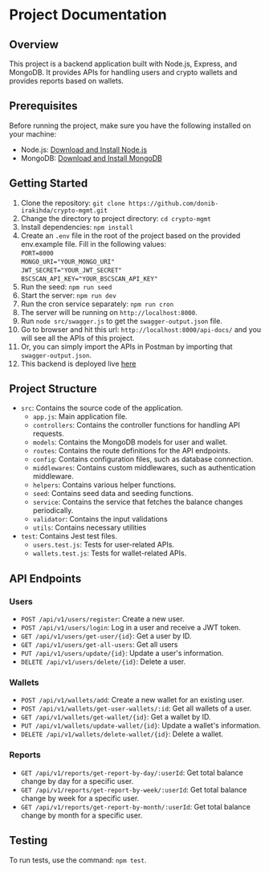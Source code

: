 # Project Documentation

## Overview

This project is a backend application built with Node.js, Express, and MongoDB. It provides APIs for handling users and crypto wallets and provides reports based on wallets.

## Prerequisites

Before running the project, make sure you have the following installed on your machine:

- Node.js: [Download and Install Node.js](https://nodejs.org)
- MongoDB: [Download and Install MongoDB](https://www.mongodb.com/try/download/community)

## Getting Started

1. Clone the repository: `git clone https://github.com/donib-irakihda/crypto-mgmt.git`
2. Change the directory to project directory: `cd crypto-mgmt`
3. Install dependencies: `npm install`
4. Create an `.env` file in the root of the project based on the provided env.example file. Fill in the following values:  
   `PORT=8000`  
   `MONGO_URI="YOUR_MONGO_URI"`  
   `JWT_SECRET="YOUR_JWT_SECRET"`  
   `BSCSCAN_API_KEY="YOUR_BSCSCAN_API_KEY"`
5. Run the seed: `npm run seed`
6. Start the server: `npm run dev`
7. Run the cron service separately: `npm run cron`
8. The server will be running on `http://localhost:8000`.
9. Run `node src/swagger.js` to get the `swagger-output.json` file.
10. Go to browser and hit this url: `http://localhost:8000/api-docs/` and you will see all the APIs of this project.
11. Or, you can simply import the APIs in Postman by importing that `swagger-output.json`.
12. This backend is deployed live [here](https://crypto-mgmt.onrender.com)

## Project Structure

- `src`: Contains the source code of the application.
  - `app.js`: Main application file.
  - `controllers`: Contains the controller functions for handling API requests.
  - `models`: Contains the MongoDB models for user and wallet.
  - `routes`: Contains the route definitions for the API endpoints.
  - `config`: Contains configuration files, such as database connection.
  - `middlewares`: Contains custom middlewares, such as authentication middleware.
  - `helpers`: Contains various helper functions.
  - `seed`: Contains seed data and seeding functions.
  - `service`: Contains the service that fetches the balance changes periodically.
  - `validator`: Contains the input validations
  - `utils`: Contains necessary utilities
- `test`: Contains Jest test files.
  - `users.test.js`: Tests for user-related APIs.
  - `wallets.test.js`: Tests for wallet-related APIs.

## API Endpoints

### Users

- `POST /api/v1/users/register`: Create a new user.
- `POST /api/v1/users/login`: Log in a user and receive a JWT token.
- `GET /api/v1/users/get-user/{id}`: Get a user by ID.
- `GET /api/v1/users/get-all-users`: Get all users
- `PUT /api/v1/users/update/{id}`: Update a user's information.
- `DELETE /api/v1/users/delete/{id}`: Delete a user.

### Wallets

- `POST /api/v1/wallets/add`: Create a new wallet for an existing user.
- `POST /api/v1/wallets/get-user-wallets/:id`: Get all wallets of a user.
- `GET /api/v1/wallets/get-wallet/{id}`: Get a wallet by ID.
- `PUT /api/v1/wallets/update-wallet/{id}`: Update a wallet's information.
- `DELETE /api/v1/wallets/delete-wallet/{id}`: Delete a wallet.

### Reports

- `GET /api/v1/reports/get-report-by-day/:userId`: Get total balance change by day for a specific user.
- `GET /api/v1/reports/get-report-by-week/:userId`: Get total balance change by week for a specific user.
- `GET /api/v1/reports/get-report-by-month/:userId`: Get total balance change by month for a specific user.

## Testing

To run tests, use the command: `npm test`.
